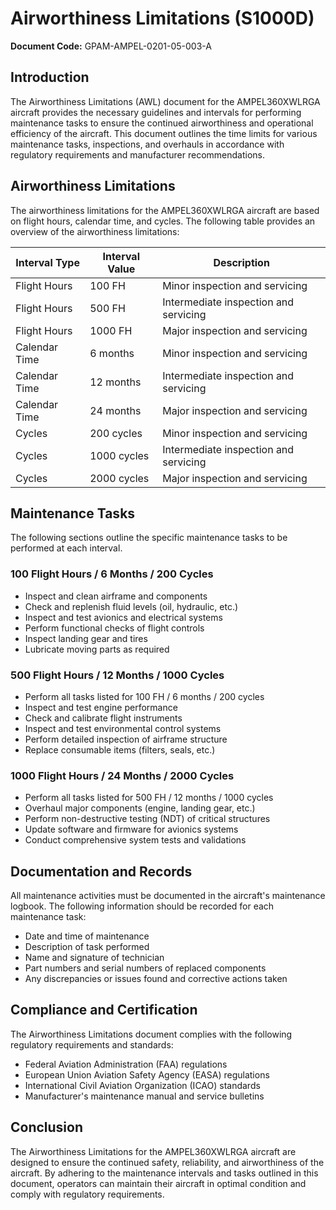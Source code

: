 # Airworthiness Limitations (S1000D)

**Document Code:** GPAM-AMPEL-0201-05-003-A

## Introduction

The Airworthiness Limitations (AWL) document for the AMPEL360XWLRGA aircraft provides the necessary guidelines and intervals for performing maintenance tasks to ensure the continued airworthiness and operational efficiency of the aircraft. This document outlines the time limits for various maintenance tasks, inspections, and overhauls in accordance with regulatory requirements and manufacturer recommendations.

## Airworthiness Limitations

The airworthiness limitations for the AMPEL360XWLRGA aircraft are based on flight hours, calendar time, and cycles. The following table provides an overview of the airworthiness limitations:

| Interval Type | Interval Value | Description |
|---------------|----------------|-------------|
| Flight Hours  | 100 FH         | Minor inspection and servicing |
| Flight Hours  | 500 FH         | Intermediate inspection and servicing |
| Flight Hours  | 1000 FH        | Major inspection and servicing |
| Calendar Time | 6 months       | Minor inspection and servicing |
| Calendar Time | 12 months      | Intermediate inspection and servicing |
| Calendar Time | 24 months      | Major inspection and servicing |
| Cycles        | 200 cycles     | Minor inspection and servicing |
| Cycles        | 1000 cycles    | Intermediate inspection and servicing |
| Cycles        | 2000 cycles    | Major inspection and servicing |

## Maintenance Tasks

The following sections outline the specific maintenance tasks to be performed at each interval.

### 100 Flight Hours / 6 Months / 200 Cycles

- Inspect and clean airframe and components
- Check and replenish fluid levels (oil, hydraulic, etc.)
- Inspect and test avionics and electrical systems
- Perform functional checks of flight controls
- Inspect landing gear and tires
- Lubricate moving parts as required

### 500 Flight Hours / 12 Months / 1000 Cycles

- Perform all tasks listed for 100 FH / 6 months / 200 cycles
- Inspect and test engine performance
- Check and calibrate flight instruments
- Inspect and test environmental control systems
- Perform detailed inspection of airframe structure
- Replace consumable items (filters, seals, etc.)

### 1000 Flight Hours / 24 Months / 2000 Cycles

- Perform all tasks listed for 500 FH / 12 months / 1000 cycles
- Overhaul major components (engine, landing gear, etc.)
- Perform non-destructive testing (NDT) of critical structures
- Update software and firmware for avionics systems
- Conduct comprehensive system tests and validations

## Documentation and Records

All maintenance activities must be documented in the aircraft's maintenance logbook. The following information should be recorded for each maintenance task:

- Date and time of maintenance
- Description of task performed
- Name and signature of technician
- Part numbers and serial numbers of replaced components
- Any discrepancies or issues found and corrective actions taken

## Compliance and Certification

The Airworthiness Limitations document complies with the following regulatory requirements and standards:

- Federal Aviation Administration (FAA) regulations
- European Union Aviation Safety Agency (EASA) regulations
- International Civil Aviation Organization (ICAO) standards
- Manufacturer's maintenance manual and service bulletins

## Conclusion

The Airworthiness Limitations for the AMPEL360XWLRGA aircraft are designed to ensure the continued safety, reliability, and airworthiness of the aircraft. By adhering to the maintenance intervals and tasks outlined in this document, operators can maintain their aircraft in optimal condition and comply with regulatory requirements.
